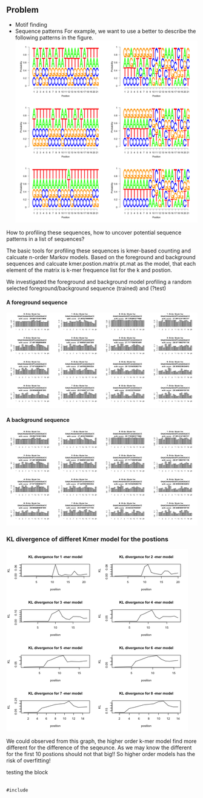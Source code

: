 ## Problem ##
* Motif finding
* Sequence patterns
  For example, we want to use a better to describe the following patterns in the figure. 
 ![MAQC_sampleA_contextGenomic](https://github.com/yaozhong/ns_profiling/blob/master/A.back.fore.png)
  
 How to profiling these sequences, how to uncover potential sequence patterns in a list of sequences?

The basic tools for profiling these sequences is kmer-based counting and calcuate n-order Markov models. 
Based on the foreground and background sequences and calcuate kmer.postion.matrix pt.mat as the model,
that each element of the matrix is k-mer frequence list for the k and postion. 

We investigated the foreground and background model profiling a random selected foreground/background
sequence (trained) and (?test)

#### A foreground sequence
![foreseq_foreModel_backModel](https://github.com/yaozhong/ns_profiling/blob/master/foreseq_foreModel_backModel.png)

#### A background sequence 
![backseq_foreModel_backModel](https://github.com/yaozhong/ns_profiling/blob/master/backseq_foreModel_backModel.png)

### KL divergence of differet Kmer model for the postions 
![KL divergences](https://github.com/yaozhong/ns_profiling/blob/master/kmer_model_KL.png)

We could observed from this graph, the higher order k-mer model find more different for the difference of the seqeunce.
As we may know the different for the first 10 postions should not that big!!
So higher order models has the risk of overfitting!

<p> testing the block </p>
<pre><code> 
#include <stido.c>
</code>
</pre>

